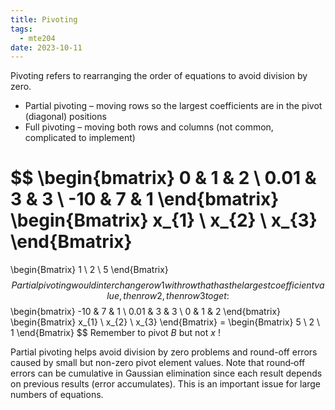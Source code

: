 ```yaml
---
title: Pivoting
tags:
  - mte204
date: 2023-10-11
---
```

Pivoting refers to rearranging the order of equations to avoid division by zero.
- Partial pivoting – moving rows so the largest coefficients are in the pivot (diagonal) positions
- Full pivoting – moving both rows and columns (not common, complicated to implement)

$$
\begin{bmatrix}
0 & 1 & 2 \\
0.01 & 3 & 3 \\
-10 & 7 & 1
\end{bmatrix}
\begin{Bmatrix}
x_{1} \\
x_{2} \\
x_{3}
\end{Bmatrix}
=
\begin{Bmatrix}
1 \\
2 \\
5
\end{Bmatrix}
$$
Partial pivoting would interchange row 1 with row that has the largest coefficient value, then row 2, then row 3 to get:
$$
\begin{bmatrix}
-10 & 7 & 1 \\
0.01 & 3 & 3 \\
0 & 1 & 2
\end{bmatrix}
\begin{Bmatrix}
x_{1} \\
x_{2} \\
x_{3}
\end{Bmatrix}
= \begin{Bmatrix}
5 \\
2 \\
1
\end{Bmatrix}
$$
Remember to pivot $B$ but not $x$ !

Partial pivoting helps avoid division by zero problems and round-off errors caused by small but non-zero pivot element values. Note that round‐off errors can be cumulative in Gaussian elimination since each result depends on previous results (error accumulates). This is an important issue for large numbers of equations.
